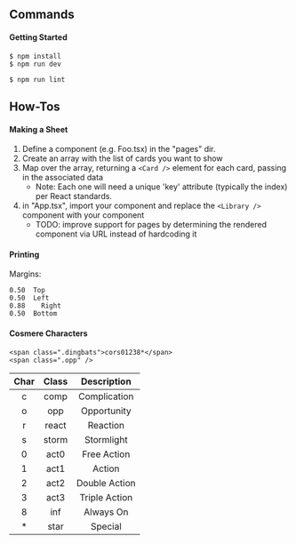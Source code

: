 ## Commands

#### Getting Started

```
$ npm install
$ npm run dev

$ npm run lint
```

## How-Tos

#### Making a Sheet

1. Define a component (e.g. Foo.tsx) in the "pages" dir.
2. Create an array with the list of cards you want to show
3. Map over the array, returning a `<Card />` element for each card, passing in the associated data
	* Note: Each one will need a unique 'key' attribute (typically the index) per React standards.
4. in "App.tsx", import your component and replace the `<Library />` component with your component
	* TODO: improve support for pages by determining the rendered component via URL instead of hardcoding it

#### Printing

Margins:

```
0.50  Top
0.50  Left
0.88    Right
0.50  Bottom
```

#### Cosmere Characters

```
<span class=".dingbats">cors01238*</span>
<span class=".opp" />
```

| Char | Class | Description   |
| :--: | :---: | :-----------: |
| c    | comp  | Complication  |
| o    | opp   | Opportunity   |
| r    | react | Reaction      |
| s    | storm | Stormlight    |
| 0    | act0  | Free Action   |
| 1    | act1  | Action        |
| 2    | act2  | Double Action |
| 3    | act3  | Triple Action |
| 8    | inf   | Always On     |
| *    | star  | Special       |

